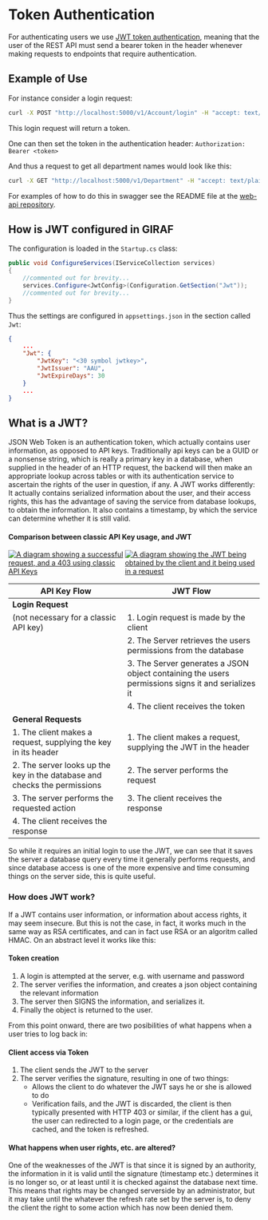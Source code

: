 # Token Authentication


For authenticating users we use [JWT token authentication](https://jwt.io), meaning that the user of the REST API must send a bearer token in the header whenever making requests to endpoints that require authentication.

## Example of Use

For instance consider a login request:

```bash
curl -X POST "http://localhost:5000/v1/Account/login" -H "accept: text/plain" -H "Content-Type: application/json-patch+json" -d "{ \"username\": \"<yourUserName>\", \"password\": \"<youPassword>\"}"
```
This login request will return a token.

One can then set the token in the authentication header: ```Authorization: Bearer <token>```

And thus a request to get all department names would look like this:

```bash
curl -X GET "http://localhost:5000/v1/Department" -H "accept: text/plain" -H "Authorization: Bearer <token>"
```

For examples of how to do this in swagger see the README file at the [web-api repository](https://github.com/aau-giraf/web-api).

## How is JWT configured in GIRAF

The configuration is loaded in the `Startup.cs` class:

```csharp
public void ConfigureServices(IServiceCollection services)
{
    //commented out for brevity...
    services.Configure<JwtConfig>(Configuration.GetSection("Jwt"));
    //commented out for brevity...
}
```

Thus the settings are configured in `appsettings.json` in the section called `Jwt`:

```json
{
    ...
    "Jwt": {
        "JwtKey": "<30 symbol jwtkey>",
        "JwtIssuer": "AAU",
        "JwtExpireDays": 30
    }
    ...
}
```


## What is a JWT?

JSON Web Token is an authentication token, which actually contains user information, as opposed to API keys. Traditionally api keys can be a GUID or a nonsense string, which is really a primary key in a database, when supplied in the header of an HTTP request, the backend will then make an appropriate lookup across tables or with its authentication service to ascertain the rights of the user in question, if any. A JWT works differently: It actually contains serialized information about the user, and their access rights, this has the advantage of saving the service from database lookups, to obtain the information. It also contains a timestamp, by which the service can determine whether it is still valid.

#### Comparison between classic API Key usage, and JWT
<div style="display:flex;">
    <a href="../images/classic_api_key.png" target="_blank">
        <img alt="A diagram showing a successful request, and a 403 using classic API Keys" src="../images/classic_api_key.png">
    </a>
    <a href="../images/jwt_api.png" target="_blank">
        <img alt="A diagram showing the JWT being obtained by the client and it being used in a request" src="../images/jwt_api.png">
    </a>
</div>

| API Key Flow | JWT Flow |
|-|-|
|**Login Request** |
| (not necessary for a classic API key) | 1. Login request is made by the client |
| | 2. The Server retrieves the users permissions from the database|
| | 3. The Server generates a JSON object containing the users permissions signs it and serializes it|
| | 4. The client receives the token
|**General Requests**|
| 1. The client makes a request, supplying the key in its header | 1. The client makes a request, supplying the JWT in the header |
| 2. The server looks up the key in the database and checks the permissions| 2. The server performs the request |
| 3. The server performs the requested action | 3. The client receives the response |
| 4. The client receives the response | |

So while it requires an initial login to use the JWT, we can see that it saves the server a database query every time it generally performs requests, and since database access is one of the more expensive and time consuming things on the server side, this is quite useful.


### How does JWT work?

If a JWT contains user information, or information about access rights, it may seem insecure. But this is not the case, in fact, it works much in the same way as RSA certificates, and can in fact use RSA or an algoritm called HMAC. On an abstract level it works like this:

#### Token creation

 1. A login is attempted at the server, e.g. with username and password
 2. The server verifies the information, and creates a json object containing the relevant information
 3. The server then SIGNS the information, and serializes it.
 4. Finally the object is returned to the user.

From this point onward, there are two posibilities of what happens when a user tries to log back in:

#### Client access via Token

1. The client sends the JWT to the server
2. The server verifies the signature, resulting in one of two things:
    - Allows the client to do whatever the JWT says he or she is allowed to do
    - Verification fails, and the JWT is discarded, the client is then typically presented with HTTP 403 or similar, if the client has a gui, the user can redirected to a login page, or the credentials are cached, and the token is refreshed.

#### What happens when user rights, etc. are altered?

One of the weaknesses of the JWT is that since it is signed by an authority, the information in it is valid until the signature (timestamp etc.) determines it is no longer so, or at least until it is checked against the database next time. This means that rights may be changed serverside by an administrator, but it may take until the whatever the refresh rate set by the server is, to deny the client the right to some action which has now been denied them.
